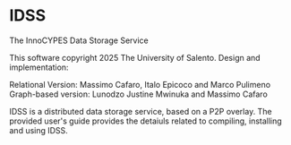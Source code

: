 # IDSS
The InnoCYPES Data Storage Service

This software copyright 2025 The University of Salento.
Design and implementation:

Relational Version: Massimo Cafaro, Italo Epicoco and Marco Pulimeno
Graph-based version: Lunodzo Justine Mwinuka and Massimo Cafaro

IDSS is a distributed data storage service, based on a P2P overlay.
The provided user's guide provides the detaiuls related to compiling, installing and using IDSS.

